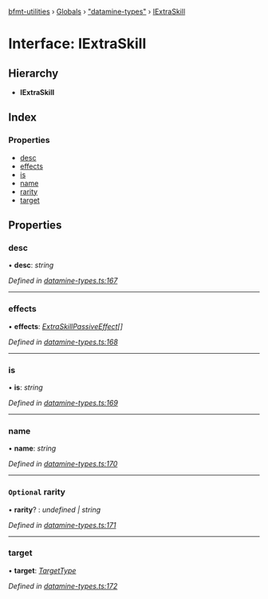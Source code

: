 [bfmt-utilities](../README.md) › [Globals](../globals.md) › ["datamine-types"](../modules/_datamine_types_.md) › [IExtraSkill](_datamine_types_.iextraskill.md)

# Interface: IExtraSkill

## Hierarchy

* **IExtraSkill**

## Index

### Properties

* [desc](_datamine_types_.iextraskill.md#desc)
* [effects](_datamine_types_.iextraskill.md#effects)
* [is](_datamine_types_.iextraskill.md#is)
* [name](_datamine_types_.iextraskill.md#name)
* [rarity](_datamine_types_.iextraskill.md#optional-rarity)
* [target](_datamine_types_.iextraskill.md#target)

## Properties

###  desc

• **desc**: *string*

*Defined in [datamine-types.ts:167](https://github.com/BluuArc/bfmt-utilities/blob/dc2bfb7/src/datamine-types.ts#L167)*

___

###  effects

• **effects**: *[ExtraSkillPassiveEffect](../modules/_datamine_types_.md#extraskillpassiveeffect)[]*

*Defined in [datamine-types.ts:168](https://github.com/BluuArc/bfmt-utilities/blob/dc2bfb7/src/datamine-types.ts#L168)*

___

###  is

• **is**: *string*

*Defined in [datamine-types.ts:169](https://github.com/BluuArc/bfmt-utilities/blob/dc2bfb7/src/datamine-types.ts#L169)*

___

###  name

• **name**: *string*

*Defined in [datamine-types.ts:170](https://github.com/BluuArc/bfmt-utilities/blob/dc2bfb7/src/datamine-types.ts#L170)*

___

### `Optional` rarity

• **rarity**? : *undefined | string*

*Defined in [datamine-types.ts:171](https://github.com/BluuArc/bfmt-utilities/blob/dc2bfb7/src/datamine-types.ts#L171)*

___

###  target

• **target**: *[TargetType](../enums/_datamine_types_.targettype.md)*

*Defined in [datamine-types.ts:172](https://github.com/BluuArc/bfmt-utilities/blob/dc2bfb7/src/datamine-types.ts#L172)*
